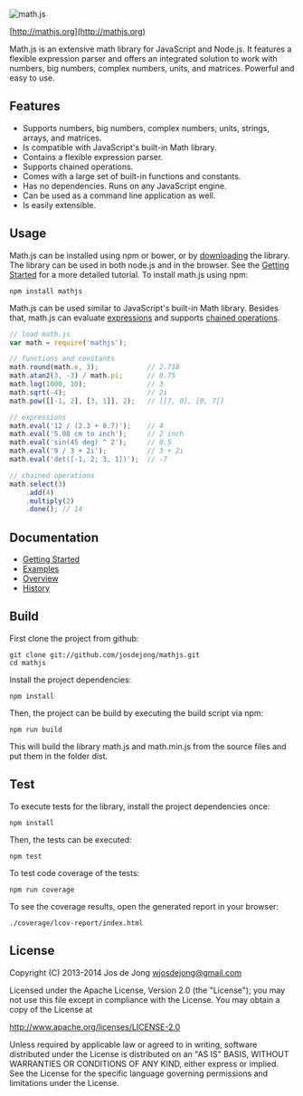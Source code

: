 ![math.js](https://raw.github.com/josdejong/mathjs/master/img/mathjs.png)

[http://mathjs.org](http://mathjs.org)

Math.js is an extensive math library for JavaScript and Node.js.
It features a flexible expression parser and offers an integrated solution
to work with numbers, big numbers, complex numbers, units, and matrices.
Powerful and easy to use.


## Features

- Supports numbers, big numbers, complex numbers, units, strings, arrays, and matrices.
- Is compatible with JavaScript's built-in Math library.
- Contains a flexible expression parser.
- Supports chained operations.
- Comes with a large set of built-in functions and constants.
- Has no dependencies. Runs on any JavaScript engine.
- Can be used as a command line application as well.
- Is easily extensible.


## Usage

Math.js can be installed using npm or bower, or by [downloading](http://mathjs.org/#install_or_download) the library.
The library can be used in both node.js and in the browser.
See the [Getting Started](http://mathjs.org/docs/getting_started.html) for a more detailed tutorial. To install math.js using npm:

    npm install mathjs

Math.js can be used similar to JavaScript's built-in Math library. Besides that,
math.js can evaluate
[expressions](http://mathjs.org/docs/expressions.html)
and supports
[chained operations](http://mathjs.org/docs/chained_operations.html).

```js
// load math.js
var math = require('mathjs');

// functions and constants
math.round(math.e, 3);            // 2.718
math.atan2(3, -3) / math.pi;      // 0.75
math.log(1000, 10);               // 3
math.sqrt(-4);                    // 2i
math.pow([[-1, 2], [3, 1]], 2);   // [[7, 0], [0, 7]]

// expressions
math.eval('12 / (2.3 + 0.7)');    // 4
math.eval('5.08 cm to inch');     // 2 inch
math.eval('sin(45 deg) ^ 2');     // 0.5
math.eval('9 / 3 + 2i');          // 3 + 2i
math.eval('det([-1, 2; 3, 1])');  // -7

// chained operations
math.select(3)
    .add(4)
    .multiply(2)
    .done(); // 14
```


## Documentation

- [Getting Started](http://mathjs.org/docs/getting_started.html)
- [Examples](https://github.com/josdejong/mathjs/tree/master/examples/)
- [Overview](http://mathjs.org/docs/index.html)
- [History](http://mathjs.org/history.html)


## Build

First clone the project from github:

    git clone git://github.com/josdejong/mathjs.git
    cd mathjs

Install the project dependencies:

    npm install

Then, the project can be build by executing the build script via npm:

    npm run build

This will build the library math.js and math.min.js from the source files and
put them in the folder dist.


## Test

To execute tests for the library, install the project dependencies once:

    npm install

Then, the tests can be executed:

    npm test

To test code coverage of the tests:

    npm run coverage

To see the coverage results, open the generated report in your browser:

    ./coverage/lcov-report/index.html




## License

Copyright (C) 2013-2014 Jos de Jong <wjosdejong@gmail.com>

Licensed under the Apache License, Version 2.0 (the "License");
you may not use this file except in compliance with the License.
You may obtain a copy of the License at

   http://www.apache.org/licenses/LICENSE-2.0

Unless required by applicable law or agreed to in writing, software
distributed under the License is distributed on an "AS IS" BASIS,
WITHOUT WARRANTIES OR CONDITIONS OF ANY KIND, either express or implied.
See the License for the specific language governing permissions and
limitations under the License.
